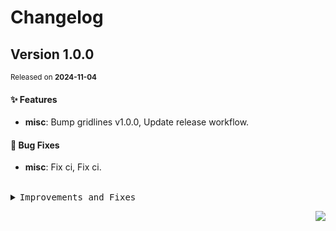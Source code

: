 # Changelog

## Version&nbsp;1.0.0
<sup>Released on **2024-11-04**</sup>


#### ✨ Features

- **misc**: Bump gridlines v1.0.0, Update release workflow.


#### 🐛 Bug Fixes

- **misc**: Fix ci, Fix ci.


<br/>



<details>
<summary><kbd>Improvements and Fixes</kbd></summary>



#### What's improved

* **misc**: Bump gridlines v1.0.0 ([95ba959](https://github.com/canisminor1990/factorio-gridlines/commit/95ba959))
* **misc**: Update release workflow ([9ecf5be](https://github.com/canisminor1990/factorio-gridlines/commit/9ecf5be))



#### What's fixed

* **misc**: Fix ci ([8dd67c9](https://github.com/canisminor1990/factorio-gridlines/commit/8dd67c9))
* **misc**: Fix ci ([977c638](https://github.com/canisminor1990/factorio-gridlines/commit/977c638))

</details>


<div align="right">

[![](https://img.shields.io/badge/-BACK_TO_TOP-151515?style=flat-square)](#readme-top)

</div>
